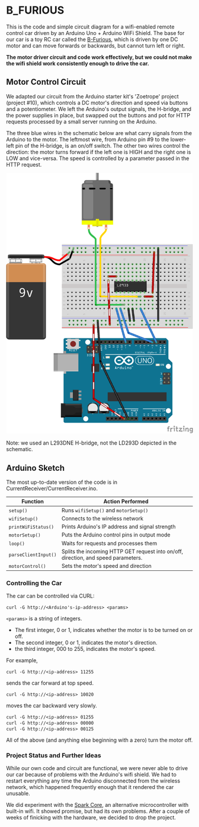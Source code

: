 B_FURIOUS
=========

This is the code and simple circuit diagram for a wifi-enabled 
remote control car driven by an Arduino Uno + Arduino WiFi Shield.
The base for our car is a toy RC car called the 
[B-Furious](http://www.toysrus.com/buy/rc-trucks-buggies-off-road/fast-lane-b-furious-radio-control-vehicle-49-mhz-colors-vary-5f5e1f1-12456731),
which is driven by one DC motor and can move forwards or backwards,
but cannot turn left or right.

**The motor driver circuit and code work effectively, but we
could not make the wifi shield work consistently enough
to drive the car.**

## Motor Control Circuit
We adapted our circuit from the Arduino starter kit's 'Zoetrope'
project (project #10), which controls a DC motor's direction
and speed via buttons and a potentiometer. We left the Arduino's
output signals, the H-bridge, and the power supplies in place, 
but swapped out the buttons
and pot for HTTP requests processed by a small server running
on the Arduino.

The three blue wires in the schematic below are what carry
signals from the Arduino to the motor. The leftmost wire,
from Arduino pin #9 to the lower-left pin of the H-bridge,
is an on/off switch. The other two wires control the direction:
the motor turns forward if the left one is HIGH and the right
one is LOW and vice-versa. The speed is controlled by
a parameter passed in the HTTP request.

![Arduino wifi car schematic](schematic.png)

Note: we used an L293DNE H-bridge, not the LD293D depicted in the schematic.

## Arduino Sketch
The most up-to-date version of the code is in 
CurrentReceiver/CurrentReceiver.ino.

Function | Action Performed
---------|-----------------
`setup()` | Runs `wifiSetup()` and `motorSetup()`
`wifiSetup()`| Connects to the wireless network
`printWiFiStatus()` | Prints Arduino's IP address and signal strength
`motorSetup()` | Puts the Arduino control pins in output mode
`loop()` | Waits for requests and processes them
`parseClientInput()`| Splits the incoming HTTP GET request into on/off, direction, and speed parameters.
`motorControl()`| Sets the motor's speed and direction

### Controlling the Car

The car can be controlled via CURL:

    curl -G http://<Arduino's-ip-address> <params>


`<params>` is a string of integers.
* The first integer, 0 or 1, indicates whether the motor is to be turned on or off.
* The second integer, 0 or 1, indicates the motor's direction.
* the third integer, 000 to 255, indicates the motor's speed.

For example,

    curl -G http://<ip-address> 11255

sends the car forward at top speed.

    curl -G http://<ip-address> 10020

moves the car backward very slowly.

    curl -G http://<ip-address> 01255
    curl -G http://<ip-address> 00000
    curl -G http://<ip-address> 00125

All of the above (and anything else beginning with a zero) turn the motor off.


### Project Status and Further Ideas
While our own code and circuit are functional, we were
never able to drive our car because of problems with the Arduino's 
wifi shield. We had to restart everything any time
the Arduino disconnected from the wireless network, which happened
frequently enough that it rendered the car unusable.

We did experiment with the [Spark Core](https://www.spark.io/),
an alternative microcontroller with built-in wifi. It showed promise,
but had its own problems. After a couple of weeks of finicking with
the hardware, we decided to drop the project.
